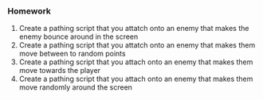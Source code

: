 ### Homework

1. Create a pathing script that you attatch onto an enemy that makes the enemy bounce around in the screen
2. Create a pathing script that you attatch onto an enemy that makes them move between to random points
3. Create a pathing script that you attach onto an enemy that makes them move towards the player
4. Create a pathing script that you attach onto an enemy that makes them move randomly around the screen

